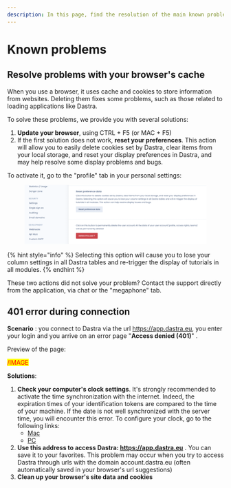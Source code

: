 ```yaml
---
description: In this page, find the resolution of the main known problems.
---
```


# Known problems

## Resolve problems with your browser's cache

When you use a browser, it uses cache and cookies to store information from websites. Deleting them fixes some problems, such as those related to loading applications like Dastra.

To solve these problems, we provide you with several solutions:

1. **Update your browser**, using CTRL + F5 (or MAC + F5)&#x20;
2. If the first solution does not work, **reset your preferences**. This action will allow you to easily delete cookies set by Dastra, clear items from your local storage, and reset your display preferences in Dastra, and may help resolve some display problems and bugs.

To activate it, go to the "profile" tab in your personal settings:

<figure><img src="../.gitbook/assets/Capture d’écran 2023-02-17 à 16.01.14.png" alt=""><figcaption></figcaption></figure>

{% hint style="info" %}
Selecting this option will cause you to lose your column settings in all Dastra tables and re-trigger the display of tutorials in all modules.
{% endhint %}

These two actions did not solve your problem? Contact the support directly from the application, via chat or the "megaphone" tab.

## 401 error during connection

**Scenario** : you connect to Dastra via the url https://app.dastra.eu, you enter your login and you arrive on an error page "**Access denied (401)**" .&#x20;

Preview of the page:

<mark style="color:red;">/IMAGE</mark>

**Solutions**:&#x20;

1. **Check your computer's clock settings**. It's strongly recommended to activate the time synchronization with the internet. Indeed, the expiration times of your identification tokens are compared to the time of your machine. If the date is not well synchronized with the server time, you will encounter this error. To configure your clock, go to the following links:
   * [Mac](https://support.apple.com/en-ca/guide/mac-help/mchlp2996/mac)
   * [PC](https://support.microsoft.com/en-us/windows/how-to-set-your-time-and-time-zone-dfaa7122-479f-5b98-2a7b-fa0b6e01b261)
2. **Use this address to access Dastra: https://app.dastra.eu** . You can save it to your favorites. This problem may occur when you try to access Dastra through urls with the domain account.dastra.eu (often automatically saved in your browser's url suggestions)
3. **Clean up your browser's site data and cookies**
